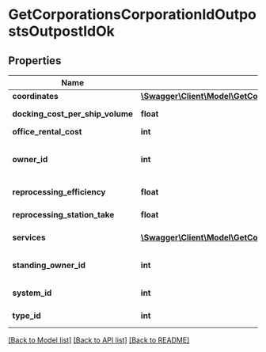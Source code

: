 # GetCorporationsCorporationIdOutpostsOutpostIdOk

## Properties
Name | Type | Description | Notes
------------ | ------------- | ------------- | -------------
**coordinates** | [**\Swagger\Client\Model\GetCorporationsCorporationIdOutpostsOutpostIdCoordinates**](GetCorporationsCorporationIdOutpostsOutpostIdCoordinates.md) |  | [optional] 
**docking_cost_per_ship_volume** | **float** | docking_cost_per_ship_volume number | 
**office_rental_cost** | **int** | office_rental_cost integer | 
**owner_id** | **int** | The entity that owns the station (e.g. the entity whose logo is on the station services bar) | 
**reprocessing_efficiency** | **float** | reprocessing_efficiency number | 
**reprocessing_station_take** | **float** | reprocessing_station_take number | 
**services** | [**\Swagger\Client\Model\GetCorporationsCorporationIdOutpostsOutpostIdService[]**](GetCorporationsCorporationIdOutpostsOutpostIdService.md) | A list of services the given outpost provides | 
**standing_owner_id** | **int** | The owner ID that sets the ability for someone to dock based on standings. | 
**system_id** | **int** | The ID of the solar system the outpost rests in | 
**type_id** | **int** | The type ID of the given outpost | 

[[Back to Model list]](../README.md#documentation-for-models) [[Back to API list]](../README.md#documentation-for-api-endpoints) [[Back to README]](../README.md)


